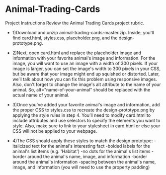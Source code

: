 # Animal-Trading-Cards
Project Instructions
Review the Animal Trading Cards project rubric.

- 1)Download and unzip animal-trading-cards-master.zip. Inside, you'll find card.html, styles.css, placeholder.png,
and the design-prototype.png. 

- 2)Next, open card.html and replace the placeholder image and information with your favorite animal's image and information.
For the image, you will want to use an image with a width of 300 pixels. If your image is larger, you can set the image's width
to 300 pixels in your CSS, but be aware that your image might end up squished or distorted. Later, we’ll talk
about how you can fix this problem using responsive images. Also, don't forget to change the image's alt attribute to the name of 
your animal. So, alt="name-of-your-animal" should be replaced with the actual name of your animal.

- 3)Once you've added your favorite animal's image and information, add the proper CSS to styles.css to recreate the design-prototype.png by applying the style rules in step 4. You’ll need to modify card.html to include attributes and use selectors to specify the elements you want to style. Also, make sure to link to your stylesheet in card.html or else your CSS will not be applied to your webpage.

- 4)The CSS should apply these styles to match the design prototype:
        -italicized text for the animal's interesting fact
        -bolded labels for the animal's list items (e.g. 'Habitat')
        -no dots for the animal's list items
        -border around the animal's name, image, and information
        -border around the animal's information
        -spacing between the animal's name, image, and information (you will need to use the property padding)
